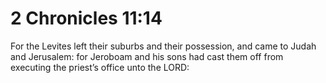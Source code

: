 # 2 Chronicles 11:14

For the Levites left their suburbs and their possession, and came to Judah and Jerusalem: for Jeroboam and his sons had cast them off from executing the priest’s office unto the LORD: